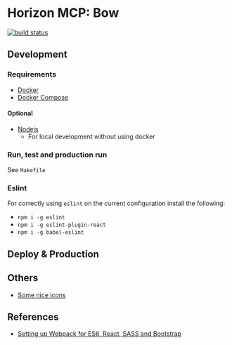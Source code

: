 Horizon MCP: Bow
====================
[![build status](https://gitlab.com/horizon-mcp/bow/badges/develop/build.svg)](https://gitlab.com/horizon-mcp/bow/commits/develop)

Development
-----------
### Requirements
- [Docker](https://www.docker.com)
- [Docker Compose](https://www.docker.com/products/docker-compose)

#### Optional
- [Nodejs](https://nodejs.org)
    - For local development without using docker

### Run, test and production run
See `Makefile`

### Eslint
For correctly using `eslint` on the current configuration install the following:
- `npm i -g eslint`
- `npm i -g eslint-plugin-react`
- `npm i -g babel-eslint`

Deploy & Production
-------------------

Others
------
- [Some nice icons](http://www.freepik.com/free-photos-vectors/cargo)

References
----------
- [Setting up Webpack for ES6, React, SASS and Bootstrap](http://andrejgajdos.com/setting-up-webpack-for-es6-react-sass-and-bootstrap/)
